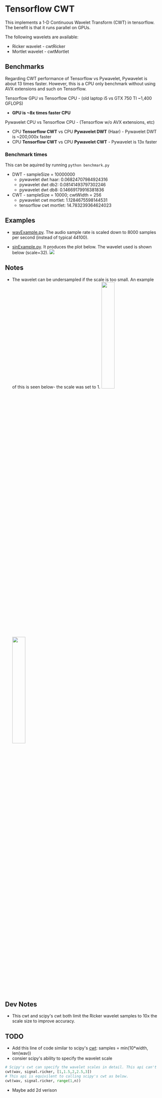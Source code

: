 # Tensorflow CWT
This implements a 1-D Continuous Wavelet Transform (CWT) in tensorflow. The benefit is that it runs parallel on GPUs.

The following wavelets are available:
* Ricker wavelet - cwtRicker
* Mortlet wavelet - cwtMortlet

## Benchmarks
Regarding CWT performance of Tensorflow vs Pywavelet, Pywavelet is about 13 times faster. However, this is a CPU only benchmark without using AVX extensions and such on Tensorflow.

Tensorflow GPU vs Tensorflow CPU - (old laptop i5 vs GTX 750 TI ~1,400 GFLOPS) 
* **GPU is ~8x times faster CPU**

Pywavelet CPU vs Tensorflow CPU - (Tensorflow w/o AVX extensions, etc)
* CPU **Tensorflow CWT** vs CPU **Pywavelet DWT** (Haar) - Pywavelet DWT is ~200,000x faster
* CPU **Tensorflow CWT** vs CPU **Pywavelet CWT** - Pywavelet is 13x faster

### Benchmark times 
This can be aquired by running `python benchmark.py`

* DWT - sampleSize = 10000000
    * pywavelet dwt haar: 0.06824707984924316
    * pywavelet dwt db2: 0.08141493797302246
    * pywavelet dwt db8: 0.14669179916381836
* CWT - sampleSize = 10000; cwtWidth = 256
    * pywavelet cwt mortlet: 1.1284675598144531
    * tensorflow cwt mortlet: 14.783239364624023

## Examples
* [wavExample.py](https://github.com/nickgeoca/cwt-tensorflow/blob/master/wavExample.py). The audio sample rate is scaled down to 8000 samples per second (instead of typical 44100).

* [sinExample.py](https://github.com/nickgeoca/cwt-tensorflow/blob/master/sinExample.py). It produces the plot below. The wavelet used is shown below (scale=32).
![](https://github.com/nickgeoca/cwt-tensorflow/blob/master/mortletCWT.png)

## Notes
* The wavelet can be undersampled if the scale is too small. An example of this is seen below- the scale was set to 1. 
<img src="https://github.com/nickgeoca/cwt-tensorflow/blob/master/undersampled-wavelet-p1.png" width="30%" height="30%"><img src="https://github.com/nickgeoca/cwt-tensorflow/blob/master/undersampled-wavelet-p2.png" width="30%" height="30%">

## Dev Notes
* This cwt and scipy's cwt both limit the Ricker wavelet samples to 10x the scale size to improve accuracy. 

## TODO
* Add this line of code similar to scipy's [cwt](https://github.com/scipy/scipy/blob/63bcdc4eeafa59553c00e44343dbb38380bd9d45/scipy/signal/wavelets.py#L362): samples = min(10*width, len(wav))
* consier scipy's ability to specify the wavelet scale
```python
# Scipy's cwt can specify the wavelet scales in detail. This api can't do that.
cwt(wav, signal.ricker, [1,1.5,2,2.5,3])
# This api is equivilent to calling scipy's cwt as below.
cwt(wav, signal.ricker, range(1,n))
```
* Maybe add 2d verison
